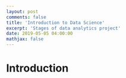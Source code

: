 ```yaml
---
layout: post
comments: false
title: 'Introduction to Data Science'
excerpt: 'Stages of data analytics project'
date: 2019-05-05 04:00:00
mathjax: false
---
```


# Introduction